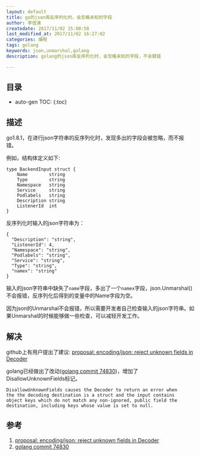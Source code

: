 ```yaml
---
layout: default
title: go的json库反序列化时，会忽略未知的字段
author: 李佶澳
createdate: 2017/11/02 15:00:58
last_modified_at: 2017/11/02 16:27:02
categories: 编程
tags: golang
keywords: json,unmarshal,golang
description: golang的json库反序列化时，会忽略未知的字段，不会报错

---
```


## 目录
* auto-gen TOC:
{:toc}

## 描述 

go1.8.1，在进行json字符串的反序列化时，发现多出的字段会被忽略，而不报错。

例如，结构体定义如下:

	type BackendInput struct {
		Name        string
		Type        string
		Namespace   string
		Service     string
		Podlabels   string
		Description string
		ListenerId  int
	}

反序列化时输入的json字符串为：

	{
	  "Description": "string",
	  "ListenerId": 4,
	  "Namespace": "string",
	  "Podlabels": "string",
	  "Service": "string",
	  "Type": "string",
	  "namex": "string"
	}

输入的json字符串中缺失了`name`字段，多出了一个`namex`字段，json.Unmarshal()不会报错，反序列化后得到的变量中的Name字段为空。

因为json的Unmarshal不会报错，所以需要开发者自己检查输入的json字符串。如果Unmarshal的时候能够做一些检查，可以减轻开发工作。

## 解决

github上有用户提出了建议: [proposal: encoding/json: reject unknown fields in Decoder ][1]

golang已经做出了改动([golang commit 74830][2])，增加了DisallowUnknownFields标记。

	DisallowUnknownFields causes the Decoder to return an error when
	the the decoding destination is a struct and the input contains
	object keys which do not match any non-ignored, public field the
	destination, including keys whose value is set to null.

## 参考

1. [proposal: encoding/json: reject unknown fields in Decoder ][1]
2. [golang commit 74830][2]

[1]: https://github.com/golang/go/issues/15314  "proposal: encoding/json: reject unknown fields in Decoder " 
[2]: https://golang.org/cl/74830  "golang commit 74830" 
